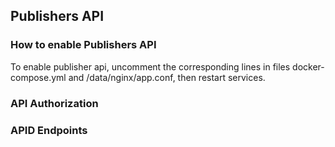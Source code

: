 ## Publishers API


### How to enable Publishers API

To enable publisher api, uncomment the corresponding lines in files  docker-compose.yml and /data/nginx/app.conf, then restart services.


### API Authorization


### APID Endpoints